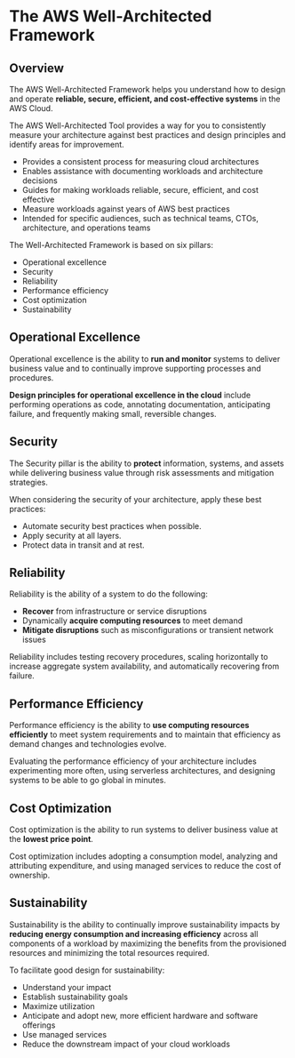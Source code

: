# The AWS Well-Architected Framework

## Overview

The AWS Well-Architected Framework helps you understand how to design and operate **reliable, secure, efficient, and cost-effective systems** in the AWS Cloud.

The AWS Well-Architected Tool provides a way for you to consistently measure your architecture against best practices and design principles and identify areas for improvement.

- Provides a consistent process for measuring cloud architectures
- Enables assistance with documenting workloads and architecture decisions
- Guides for making workloads reliable, secure, efficient, and cost effective
- Measure workloads against years of AWS best practices
- Intended for specific audiences, such as technical teams, CTOs, architecture, and operations teams

The Well-Architected Framework is based on six pillars:

- Operational excellence
- Security
- Reliability
- Performance efficiency
- Cost optimization
- Sustainability

## Operational Excellence

Operational excellence is the ability to **run and monitor** systems to deliver business value and to continually improve supporting processes and procedures.

**Design principles for operational excellence in the cloud** include performing operations as code, annotating documentation, anticipating failure, and frequently making small, reversible changes.


## Security

The Security pillar is the ability to **protect** information, systems, and assets while delivering business value through risk assessments and mitigation strategies.

When considering the security of your architecture, apply these best practices:

- Automate security best practices when possible.
- Apply security at all layers.
- Protect data in transit and at rest.


## Reliability

Reliability is the ability of a system to do the following:

- **Recover** from infrastructure or service disruptions
- Dynamically **acquire computing resources** to meet demand
- **Mitigate disruptions** such as misconfigurations or transient network issues

Reliability includes testing recovery procedures, scaling horizontally to increase aggregate system availability, and automatically recovering from failure.


## Performance Efficiency

Performance efficiency is the ability to **use computing resources efficiently** to meet system requirements and to maintain that efficiency as demand changes and technologies evolve.

Evaluating the performance efficiency of your architecture includes experimenting more often, using serverless architectures, and designing systems to be able to go global in minutes.


## Cost Optimization

Cost optimization is the ability to run systems to deliver business value at the **lowest price point**.

Cost optimization includes adopting a consumption model, analyzing and attributing expenditure, and using managed services to reduce the cost of ownership.


## Sustainability

Sustainability is the ability to continually improve sustainability impacts by **reducing energy consumption and increasing efficiency** across all components of a workload by maximizing the benefits from the provisioned resources and minimizing the total resources required.

To facilitate good design for sustainability:

- Understand your impact
- Establish sustainability goals
- Maximize utilization
- Anticipate and adopt new, more efficient hardware and software offerings
- Use managed services
- Reduce the downstream impact of your cloud workloads
